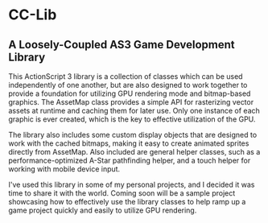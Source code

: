 CC-Lib
======

A Loosely-Coupled AS3 Game Development Library
------

This ActionScript 3 library is a collection of classes which can be used independently of one another, but are also designed to work together to provide a foundation for utilizing GPU rendering mode and bitmap-based graphics. The AssetMap class provides a simple API for rasterizing vector assets at runtime and caching them for later use. Only one instance of each graphic is ever created, which is the key to effective utilization of the GPU.

The library also includes some custom display objects that are designed to work with the cached bitmaps, making it easy to create animated sprites directly from AssetMap. Also included are general helper classes, such as a performance-optimized A-Star pathfinding helper, and a touch helper for working with mobile device input.

I've used this library in some of my personal projects, and I decided it was time to share it with the world. Coming soon will be a sample project showcasing how to effectively use the library classes to help ramp up a game project quickly and easily to utilize GPU rendering.
